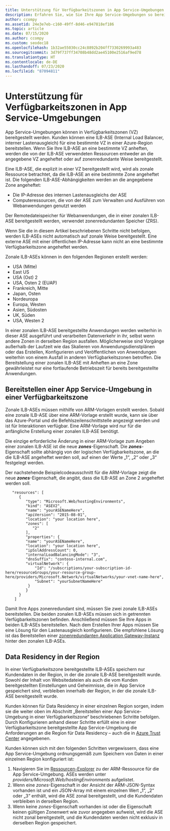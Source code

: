 ```yaml
---
title: Unterstützung für Verfügbarkeitszonen in App Service-Umgebungen
description: Erfahren Sie, wie Sie Ihre App Service-Umgebungen so bereitstellen, dass Ihre Apps zonenredundant sind.
author: ccompy
ms.assetid: 24e3e7eb-c160-49ff-8d46-e947818ef186
ms.topic: article
ms.date: 07/15/2020
ms.author: ccompy
ms.custom: seodec18
ms.openlocfilehash: 1b32ae55030cc24c8892b204ff7330269993a483
ms.sourcegitcommit: 3d79f737ff34708b48dd2ae45100e2516af9ed78
ms.translationtype: HT
ms.contentlocale: de-DE
ms.lasthandoff: 07/23/2020
ms.locfileid: "87094811"
---
```

# <a name="availability-zone-support-for-app-service-environments"></a>Unterstützung für Verfügbarkeitszonen in App Service-Umgebungen

App Service-Umgebungen können in Verfügbarkeitszonen (VZ) bereitgestellt werden.  Kunden können eine ILB-ASE (Internal Load Balancer, interner Lastenausgleich) für eine bestimmte VZ in einer Azure-Region bereitstellen. Wenn Sie Ihre ILB-ASE an eine bestimmte VZ anheften, werden die von der ILB-ASE verwendeten Ressourcen entweder an die angegebene VZ angeheftet oder auf zonenredundante Weise bereitgestellt.  

Eine ILB-ASE, die explizit in einer VZ bereitgestellt wird, wird als zonale Ressource betrachtet, da die ILB-ASE an eine bestimmte Zone angeheftet ist. Die folgenden ILB-ASE-Abhängigkeiten werden an die angegebene Zone angeheftet:

- Die IP-Adresse des internen Lastenausgleichs der ASE
- Computeressourcen, die von der ASE zum Verwalten und Ausführen von Webanwendungen genutzt werden

Der Remotedateispeicher für Webanwendungen, die in einer zonalen ILB-ASE bereitgestellt werden, verwendet zonenredundanten Speicher (ZRS).

Wenn Sie die in diesem Artikel beschriebenen Schritte nicht befolgen, werden ILB-ASEs nicht automatisch auf zonale Weise bereitgestellt. Eine externe ASE mit einer öffentlichen IP-Adresse kann nicht an eine bestimmte Verfügbarkeitszone angeheftet werden. 

Zonale ILB-ASEs können in den folgenden Regionen erstellt werden:

- USA (Mitte)
- East US
- USA (Ost) 2
- USA, Osten 2 (EUAP)
- Frankreich, Mitte 
- Japan, Osten
- Nordeuropa
- Europa, Westen
- Asien, Südosten
- UK, Süden
- USA, Westen 2

In einer zonalen ILB-ASE bereitgestellte Anwendungen werden weiterhin in dieser ASE ausgeführt und verarbeiten Datenverkehr in ihr, selbst wenn andere Zonen in derselben Region ausfallen.  Möglicherweise sind Vorgänge außerhalb der Laufzeit wie das Skalieren von Anwendungsdienstplänen oder das Erstellen, Konfigurieren und Veröffentlichen von Anwendungen weiterhin von einem Ausfall in anderen Verfügbarkeitszonen betroffen. Die Bereitstellung einer zonalen ILB-ASE mit Anheften an eine Zone gewährleistet nur eine fortlaufende Betriebszeit für bereits bereitgestellte Anwendungen.

## <a name="how-to-deploy-an-app-service-environment-in-an-availability-zone"></a>Bereitstellen einer App Service-Umgebung in einer Verfügbarkeitszone ##

Zonale ILB-ASEs müssen mithilfe von ARM-Vorlagen erstellt werden. Sobald eine zonale ILB-ASE über eine ARM-Vorlage erstellt wurde, kann sie über das Azure-Portal und die Befehlszeilenschnittstelle angezeigt werden und ist für Interaktionen verfügbar.  Eine ARM-Vorlage wird nur für die anfängliche Erstellung einer zonalen ILB-ASE benötigt.

Die einzige erforderliche Änderung in einer ARM-Vorlage zum Angeben einer zonalen ILB-ASE ist die neue ***zones***-Eigenschaft. Die ***zones***-Eigenschaft sollte abhängig von der logischen Verfügbarkeitszone, an die die ILB-ASE angeheftet werden soll, auf einen der Werte „1“, „2“ oder „3“ festgelegt werden.

Der nachstehende Beispielcodeausschnitt für die ARM-Vorlage zeigt die neue ***zones***-Eigenschaft, die angibt, dass die ILB-ASE an Zone 2 angeheftet werden soll.

```
   "resources": [
      {
         "type": "Microsoft.Web/hostingEnvironments",
         "kind": "ASEV2",
         "name": "yourASENameHere",
         "apiVersion": "2015-08-01",
         "location": "your location here",
         "zones": [
            "2"
         ],
         "properties": {
         "name": "yourASENameHere",
         "location": "your location here",
         "ipSslAddressCount": 0,
         "internalLoadBalancingMode": "3",
         "dnsSuffix": "contoso-internal.com",
         "virtualNetwork": {
             "Id": "/subscriptions/your-subscription-id-here/resourceGroups/your-resource-group-here/providers/Microsoft.Network/virtualNetworks/your-vnet-name-here",
             "Subnet": "yourSubnetNameHere"
          }
         }
      }
    ]
```

Damit Ihre Apps zonenredundant sind, müssen Sie zwei zonale ILB-ASEs bereitstellen. Die beiden zonalen ILB-ASEs müssen sich in getrennten Verfügbarkeitszonen befinden. Anschließend müssen Sie Ihre Apps in beiden ILB-ASEs bereitstellen. Nach dem Erstellen Ihrer Apps müssen Sie eine Lösung für den Lastenausgleich konfigurieren. Die empfohlene Lösung ist das Bereitstellen einer [zonenredundanten Application Gateway-Instanz](https://docs.microsoft.com/azure/application-gateway/application-gateway-autoscaling-zone-redundant) hinter den zonalen ILB-ASEs. 

## <a name="in-region-data-residency"></a>Data Residency in der Region ##

In einer Verfügbarkeitszone bereitgestellte ILB-ASEs speichern nur Kundendaten in der Region, in der die zonale ILB-ASE bereitgestellt wurde. Sowohl der Inhalt von Websitedateien als auch die vom Kunden bereitgestellten Einstellungen und Geheimnisse, die in App Service gespeichert sind, verbleiben innerhalb der Region, in der die zonale ILB-ASE bereitgestellt wurde.

Kunden können für Data Residency in einer einzelnen Region sorgen, indem sie die weiter oben im Abschnitt „Bereitstellen einer App Service-Umgebung in einer Verfügbarkeitszone“ beschriebenen Schritte befolgen. Durch Konfigurieren anhand dieser Schritte erfüllt eine in einer Verfügbarkeitszone bereitgestellte App Service-Umgebung die Anforderungen an die Region für Data Residency – auch die in [Azure Trust Center](https://azuredatacentermap.azurewebsites.net/) angegebenen.

Kunden können sich mit den folgenden Schritten vergewissern, dass eine App Service-Umgebung ordnungsgemäß zum Speichern von Daten in einer einzelnen Region konfiguriert ist: 

1. Navigieren Sie im [Ressourcen-Explorer](https://resources.azure.com) zu der ARM-Ressource für die App Service-Umgebung.  ASEs werden unter *providers/Microsoft.Web/hostingEnvironments* aufgelistet.
2. Wenn eine *zones*-Eigenschaft in der Ansicht der ARM-JSON-Syntax vorhanden ist und ein JSON-Array mit einem einzelnen Wert „1“, „2“ oder „3“ enthält, wird die ASE zonal bereitgestellt, und die Kundendaten verbleiben in derselben Region.
2. Wenn keine *zones*-Eigenschaft vorhanden ist oder die Eigenschaft keinen gültigen Zonenwert wie zuvor angegeben aufweist, wird die ASE nicht zonal bereitgestellt, und die Kundendaten werden nicht exklusiv in derselben Region gespeichert.


